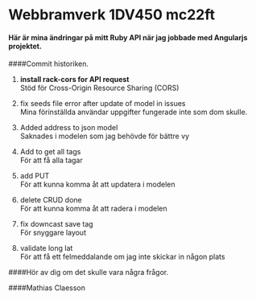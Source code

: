 
# Webbramverk 1DV450 mc22ft

#### Här är mina ändringar på mitt Ruby API när jag jobbade med Angularjs projektet.  

####Commit historiken.  

1. **install rack-cors for API request**  
   Stöd för Cross-Origin Resource Sharing (CORS)

2. fix seeds file error after update of model in issues  
   Mina förinställda användar uppgifter fungerade inte som dom skulle.

3. Added address to json model  
   Saknades i modelen som jag behövde för bättre vy

4. Add to get all tags  
   För att få alla tagar

5. add PUT  
   För att kunna komma åt att updatera i modelen

6. delete CRUD done  
   För att kunna komma åt att radera i modelen

7. fix downcast save tag  
   För snyggare layout

8. validate long lat  
   För att få ett felmeddalande om jag inte skickar in någon plats

 
####Hör av dig om det skulle vara några frågor.

####Mathias Claesson
